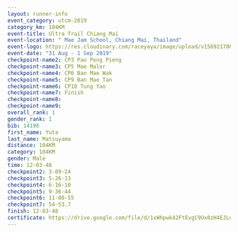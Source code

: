```yaml
---
layout: runner-info 
event_category: utcm-2019 
category_km: 104KM 
event-title: Ultra Trail Chiang Mai 
event-location: " Mae Jam School, Chiang Mai, Thailand" 
event-logo: https://res.cloudinary.com/raceyaya/image/upload/v1569217001/logo/ultra-trail-chiangmai_ay7efp.jpg 
event-date: "31 Aug - 1 Sep 2019" 
checkpoint-name2: CP3 Pao Pong Pieng 
checkpoint-name3: CP5 Mae Malor 
checkpoint-name4: CP6 Ban Mae Wak  
checkpoint-name5: CP9 Ban Mae Tan 
checkpoint-name6: CP10 Tung Yao 
checkpoint-name7: Finish 
checkpoint-name8: 
checkpoint-name9: 
overall_rank: 1
gender_rank: 1
bib: 14196
first_name: Yuta
last_name: Matsuyama
distance: 104KM
category: 104KM
gender: Male
time: 12-03-48
checkpoint2: 3-09-24
checkpoint3: 5-26-13
checkpoint4: 6-16-10
checkpoint5: 9-36-44
checkpoint6: 11-08-55
checkpoint7: 54-53.7
finish: 12-03-48
certificate: https://drive.google.com/file/d/1xWhpwk42FtEvgC9Ux0zH4EJLdrtUqEHX/view?usp=sharing
---
```

